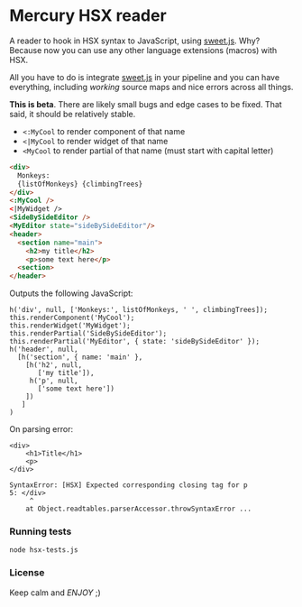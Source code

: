 # Mercury HSX reader

A reader to hook in HSX syntax to JavaScript, using
[sweet.js](http://sweetjs.org/). Why? Because now you can use any
other language extensions (macros) with HSX.

All you have to do is integrate [sweet.js](https://github.com/mozilla/sweet.js) in your
pipeline and you can have everything, including *working* source maps and nice errors across all things.

**This is beta**. There are likely small bugs and edge cases to be
fixed. That said, it should be relatively stable.

- `<:MyCool` to render component of that name
- `<|MyCool` to render widget of that name
- `<MyCool` to render partial of that name (must start with capital letter)

```html
<div>
  Monkeys:
  {listOfMonkeys} {climbingTrees}
</div>
<:MyCool />
<|MyWidget />
<SideBySideEditor />
<MyEditor state="sideBySideEditor"/>
<header>
  <section name="main">
    <h2>my title</h2>
    <p>some text here</p>
  <section>
</header>
```

Outputs the following JavaScript:

```
h('div', null, ['Monkeys:', listOfMonkeys, ' ', climbingTrees]);
this.renderComponent('MyCool');
this.renderWidget('MyWidget');
this.renderPartial('SideBySideEditor');
this.renderPartial('MyEditor', { state: 'sideBySideEditor' });
h('header', null,
  [h('section', { name: 'main' },
    [h('h2', null,
       ['my title']),
     h('p', null,
       ['some text here'])
    ])
   ]
)
```

On parsing error:

```
<div>
    <h1>Title</h1>
    <p>
</div>
```

```
SyntaxError: [HSX] Expected corresponding closing tag for p
5: </div>
     ^
    at Object.readtables.parserAccessor.throwSyntaxError ...
```

### Running tests

`node hsx-tests.js`

### License

Keep calm and *ENJOY* ;)